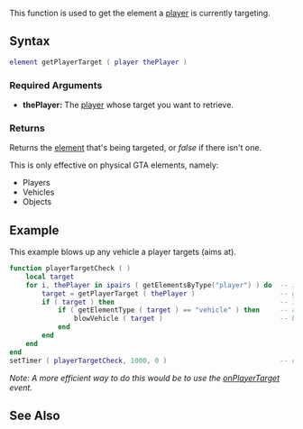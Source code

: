 This function is used to get the element a [player](/docs/player.md "wikilink") is currently targeting.

Syntax
------

``` lua
element getPlayerTarget ( player thePlayer )
```

### Required Arguments

-   **thePlayer:** The [player](/docs/player.md "wikilink") whose target you want to retrieve.

### Returns

Returns the [element](/docs/element.md "wikilink") that's being targeted, or *false* if there isn't one.

This is only effective on physical GTA elements, namely:

-   Players
-   Vehicles
-   Objects

Example
-------

This example blows up any vehicle a player targets (aims at).

``` lua
function playerTargetCheck ( )
    local target
    for i, thePlayer in ipairs ( getElementsByType("player") ) do  -- iterate over all players
        target = getPlayerTarget ( thePlayer )                     -- get the target of the current player
        if ( target ) then                                         -- if there was a target
            if ( getElementType ( target ) == "vehicle" ) then     -- and the target is a vehicle
                blowVehicle ( target )                             -- blow it up
            end
        end
    end
end
setTimer ( playerTargetCheck, 1000, 0 )                            -- call the check function every second
```

*Note: A more efficient way to do this would be to use the [onPlayerTarget](/docs/onplayertarget.md "wikilink") event.*

See Also
--------
